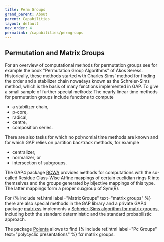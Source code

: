 ```yaml
---
title: Perm Groups
grand_parent: About
parent: Capabilities
layout: default
nav_order: 4
permalink: /capabilities/permgroups
---
```

## Permutation and Matrix Groups

For an overview of computational methods for permutation groups see
for example the book "Permutation Group Algorithms" of
Ákos Seress. Historically, these methods
started with Charles Sims' method for finding the order and a stabilizer
chain nowadays known as the Schreier-Sims method, which is the basis of
many functions implemented in GAP. To give a small sample
of further special methods:
The nearly linear time methods for permutation groups include functions
to compute

- a stabilizer chain,
- p-core,
- radical,
- centre,
- composition series.

There are also tasks for which no polynomial time methods are known and
for which GAP relies on partition backtrack methods, for
example

- centralizer,
- normalizer, or
- intersection of subgroups.

The GAP4 package [RCWA](https://gap-packages.github.io/rcwa/)
provides   methods  for  computations   with  the   so-called  Residue
Class-Wise  Affine   mappings  of  certain  euclidian   rings  R  into
themselves  and the  groups generated  by bijective  mappings  of this
type.  The latter mappings form a proper subgroup of Sym(R).

For {% include ref.html label="Matrix Groups" text="matrix groups" %}
there are also special methods in the GAP library
and a private GAP4 package
[matrixss](http://matrixss.sourceforge.net)
implements  a
[Schreier-Sims algorithm for matrix groups](http://henrik.baarnhielm.net/schreiersims.pdf),
including both the standard deterministic and the standard
probabilistic approach.

The package
[Polenta](https://gap-packages.github.io/polenta/) allows to find
{% include ref.html label="Pc Groups" text="polycyclic presentations" %}
for matrix groups.
